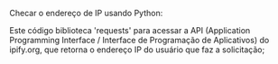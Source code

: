 Checar o endereço de IP usando Python:

Este código biblioteca 'requests' para acessar a API (Application Programming Interface / Interface de Programação de Aplicativos) do ipify.org, que retorna o endereço IP do usuário que faz a solicitação;
